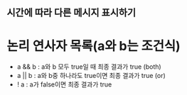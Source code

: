 ## 시간에 따라 다른 메시지 표시하기

# 논리 연사자 목록(a와 b는 조건식)

- a && b : a와 b 모두 true일 때 최종 결과가 true (both)
- a || b : a와 b중 하나라도 true이면 최종 결과가 true (or)
- ! a : a가 false이면 최종 결과가 true